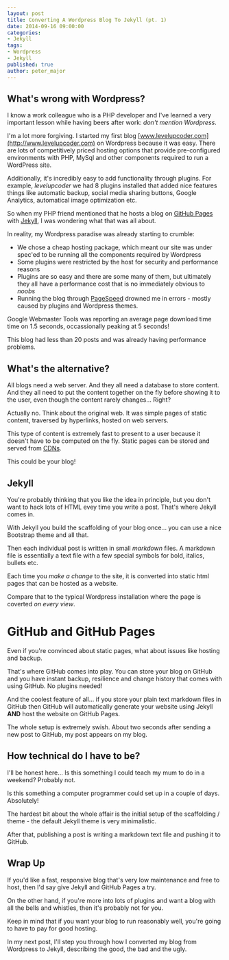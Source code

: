 ```yaml
---
layout: post
title: Converting A Wordpress Blog To Jekyll (pt. 1)
date: 2014-09-16 09:00:00
categories:
- Jekyll
tags:
- Wordpress
- Jekyll
published: true
author: peter_major
---
```

## What's wrong with Wordpress?

I know a work colleague who is a PHP developer and I've learned a very important lesson while having beers after work: _don't mention Wordpress_.

I'm a lot more forgiving. I started my first blog [www.levelupcoder.com](http://www.levelupcoder.com) on Wordpress because it was easy. There are lots of competitively priced hosting options that provide pre-configured environments with PHP, MySql and other components required to run a WordPress site.

Additionally, it's incredibly easy to add functionality through plugins. For example, _levelupcoder_ we had 8 plugins installed that added nice features things like automatic backup, social media sharing buttons, Google Analytics, automatical image optimization etc.

So when my PHP friend mentioned that he hosts a blog on [GitHub Pages](https://pages.github.com/) with [Jekyll](http://jekyllrb.com/), I was wondering what that was all about.

In reality, my Wordpress paradise was already starting to crumble:

* We chose a cheap hosting package, which meant our site was under spec'ed to be running all the components required by Wordpress
* Some plugins were restricted by the host for security and performance reasons
* Plugins are so easy and there are some many of them, but ultimately they all have a performance cost that is no immediately obvious to _noobs_
* Running the blog through [PageSpeed](https://developers.google.com/speed/pagespeed/) drowned me in errors - mostly caused by plugins and Wordpress themes.

Google Webmaster Tools was reporting an average page download time time on 1.5 seconds, occassionally peaking at 5 seconds!

This blog had less than 20 posts and was already having performance problems.

<!--more-->

## What's the alternative?

All blogs need a web server. And they all need a database to store content. And they all need to put the content together on the fly before showing it to the user, even though the content rarely changes... Right?

Actually no. Think about the original web. It was simple pages of static content, traversed by hyperlinks, hosted on web servers.

This type of content is extremely fast to present to a user because it doesn't have to be computed on the fly. Static pages can be stored and served from [CDNs](http://en.wikipedia.org/wiki/Content_delivery_network).

This could be your blog!

## Jekyll

You're probably thinking that you like the idea in principle, but you don't want to hack lots of HTML evey time you write a post. That's where Jekyll comes in.

With Jekyll you build the scaffolding of your blog once... you can use a nice Bootstrap theme and all that.

Then each individual post is written in small _markdown_ files. A markdown file is essentially a text file with a few special symbols for bold, italics, bullets etc.

Each time you _make a change_ to the site, it is converted into static html pages that can be hosted as a website.

Compare that to the typical Wordpress installation where the page is coverted _on every view_.

# GitHub and GitHub Pages

Even if you're convinced about static pages, what about issues like hosting and backup.

That's where GitHub comes into play. You can store your blog on GitHub and you have instant backup, resilience and change history that comes with using GitHub. No plugins needed!

And the coolest feature of all... if you store your plain text markdown files in GitHub then GitHub will automatically generate your website using Jekyll __AND__ host the website on GitHub Pages.

The whole setup is extremely swish. About two seconds after sending a new post to GitHub, my post appears on my blog.

## How technical do I have to be?

I'll be honest here... Is this something I could teach my mum to do in a weekend? Probably not.

Is this something a computer programmer could set up in a couple of days. Absolutely!

The hardest bit about the whole affair is the initial setup of the scaffolding / theme - the default Jekyll theme is very minimalistic.

After that, publishing a post is writing a markdown text file and pushing it to GitHub.

## Wrap Up

If you'd like a fast, responsive blog that's very low maintenance and free to host, then I'd say give Jekyll and GitHub Pages a try.

On the other hand, if you're more into lots of plugins and want a blog with all the bells and whistles, then it's probably not for you.

Keep in mind that if you want your blog to run reasonably well, you're going to have to pay for good hosting.

In my next post, I'll step you through how I converted my blog from Wordpress to Jekyll, describing the good, the bad and the ugly.


 

